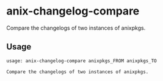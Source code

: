 # anix-changelog-compare

Compare the changelogs of two instances of anixpkgs.


## Usage

```bash
usage: anix-changelog-compare anixpkgs_FROM anixpkgs_TO

Compare the changelogs of two instances of anixpkgs.

```

